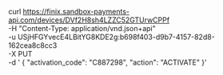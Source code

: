 curl https://finix.sandbox-payments-api.com/devices/DVf2H8sh4LZZC52GTUrwCPPf \
  -H "Content-Type: application/vnd.json+api" \
  -u  USjHFGYvecE4LBitYG8KDE2g:b698f403-d9b7-4157-82d8-162cea8c8cc3 \
  -X PUT \
  -d '
    {
      "activation_code": "C887298",
      "action": "ACTIVATE"
    }'
